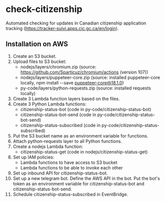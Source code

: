 # check-citizenship
Automated checking for updates in Canadian citizenship application tracking (https://tracker-suivi.apps.cic.gc.ca/en/login).


## Installation on AWS

1. Create an S3 bucket.
2. Upload files to S3 bucket:
   - nodejs/layers/chromium.zip (source: https://github.com/Sparticuz/chromium/actions (version 107))
   - nodejs/layers/puppeteer-core.zip (source: installed puppeteer-core locally, npm install --save puppeteer-core@18.1.0)
   - py-code/layers/python-requests.zip (source: installed requests locally)
3. Create 3 Lambda function layers based on the files.
4. Create 3 Python Lambda functions:
   - citizenship-status-bot (code in py-code/citizenship-status-bot)
   - citizenship-status-bot-send (code in py-code/citizenship-status-bot-send)
   - citizenship-status-subscribed (code in py-code/citizenship-status-subscribed)
5. Put the S3 bucket name as an environment variable for functions. 
5. Attach python-requests layer to all Python functions.
6. Create a nodejs Lambda function:
   - citizenship-status-get (code in nodejs/citizenship-status-get)
7. Set up IAM policies:
   - Lambda functions to have access to S3 bucket
   - Lambda functions to be able to invoke each other
8. Set up inbound API for citizenship-status-bot.
9. Set up a new telegram bot. Define the AWS API in the bot. Put the bot's token as an environment variable for citizenship-status-bot and citizenship-status-bot-send.
10. Schedule citizenship-status-subscribed in EventBridge. 
